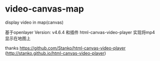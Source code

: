 # video-canvas-map
display video in map(canvas)

基于openlayer Version: v4.6.4 
和插件 html-canvas-video-player 
实现将mp4显示在地图上

thanks
https://github.com/Stanko/html-canvas-video-player
(http://stanko.github.io/html-canvas-video-player)